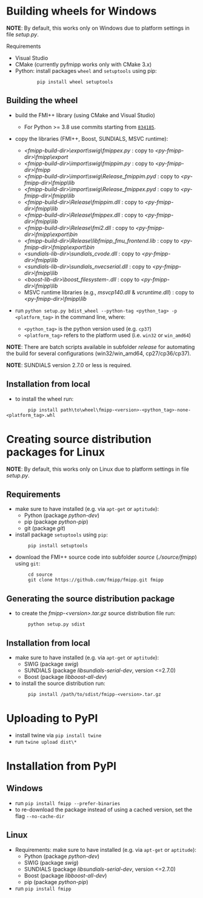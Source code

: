 Building wheels for Windows
===========================

**NOTE**: By default, this works only on Windows due to platform settings in file *setup.py*.

Requirements

* Visual Studio
* CMake (currently pyfmipp works only with CMake 3.x)
* Python: install packages `wheel` and `setuptools` using pip:
  ```
          pip install wheel setuptools
  ```


Building the wheel
------------------

* build the FMI++ library (using CMake and Visual Studio)
  * For Python >= 3.8 use commits starting from [`834185`](https://sourceforge.net/p/fmipp/code/ci/83418514117e37b1d5599babbda16d01c354193d//tree/).
* copy the libraries (FMI++, Boost, SUNDIALS, MSVC runtime):
  * *\<fmipp-build-dir\>\export\swig\fmippex.py* : copy to  *\<py-fmipp-dir\>\fmipp\export*
  * *\<fmipp-build-dir\>\import\swig\fmippim.py* : copy to *\<py-fmipp-dir\>\fmipp*
  * *\<fmipp-build-dir\>\import\swig\Release\_fmippim.pyd* : copy to  *\<py-fmipp-dir\>\fmipp\lib*
  * *\<fmipp-build-dir\>\import\swig\Release\_fmippex.pyd* : copy to  *\<py-fmipp-dir\>\fmipp\lib*
  * *\<fmipp-build-dir\>\Release\fmippim.dll* : copy to  *\<py-fmipp-dir\>\fmipp\lib*
  * *\<fmipp-build-dir\>\Release\fmippex.dll* : copy to  *\<py-fmipp-dir\>\fmipp\lib*
  * *\<fmipp-build-dir\>\Release\fmi2.dll* : copy to  *\<py-fmipp-dir\>\fmipp\export\bin*
  * *\<fmipp-build-dir\>\Release\libfmipp_fmu_frontend.lib* : copy to  *\<py-fmipp-dir\>\fmipp\export\bin*
  * *\<sundials-lib-dir\>\sundials_cvode.dll* : copy to  *\<py-fmipp-dir\>\fmipp\lib*
  * *\<sundials-lib-dir\>\sundials_nvecserial.dll* : copy to  *\<py-fmipp-dir\>\fmipp\lib*
  * *\<boost-lib-dir\>\boost_filesystem-<version>.dll* : copy to  *\<py-fmipp-dir\>\fmipp\lib*
  * MSVC runtime libraries (e.g., *msvcp140.dll* & *vcruntime.dll*) : copy to  *\<py-fmipp-dir\>\fmipp\lib*

* run `python setup.py bdist_wheel --python-tag <python_tag> -p <platform_tag>` in the command line, where:
  * `<python_tag>` is the python version used (e.g. `cp37`)
  * `<platform_tag>` refers to the platform used (i.e. `win32` or `win_amd64`)

**NOTE**:
There are batch scripts available in subfolder *release* for automating the build for several configurations (win32/win_amd64, cp27/cp36/cp37).

**NOTE**:
SUNDIALS version 2.7.0 or less is required.

Installation from local
-----------------------

* to install the wheel run:
```
        pip install path\to\wheel\fmipp-<version>-<python_tag>-none-<platform_tag>.whl
```


Creating source distribution packages for Linux
===============================================

**NOTE**: By default, this works only on Linux due to platform settings in file *setup.py*.

Requirements
------------

* make sure to have installed (e.g. via `apt-get` or `aptitude`):
  * Python (package *python-dev*)
  * pip (package *python-pip*)
  * git (package *git*)
* install package `setuptools` using `pip`:
```
        pip install setuptools
```
* download the FMI++ source code into subfolder *source* (*./source/fmipp*) using `git`:
```
        cd source
        git clone https://github.com/fmipp/fmipp.git fmipp
```



Generating the source distribution package
------------------------------------------

* to create the *fmipp-\<version\>.tar.gz* source distribution file run:
```
        python setup.py sdist
```

Installation from local
-----------------------

* make sure to have installed (e.g. via `apt-get` or `aptitude`):
  * SWIG (package *swig*)
  * SUNDIALS (package *libsundials-serial-dev*, version <=2.7.0)
  * Boost (package *libboost-all-dev*)
* to install the source distribution run:
```
        pip install /path/to/sdist/fmipp-<version>.tar.gz
```

Uploading to PyPI
=================

* install twine via `pip install twine`
* run `twine upload dist\*`



Installation from PyPI
======================

Windows
-------

* run `pip install fmipp --prefer-binaries`
* to re-download the package instead of using a cached version, set the flag `--no-cache-dir`


Linux
-----

* Requirements: make sure to have installed (e.g. via `apt-get` or `aptitude`):
  * Python (package *python-dev*)
  * SWIG (package *swig*)
  * SUNDIALS (package *libsundials-serial-dev*, version <=2.7.0)
  * Boost (package *libboost-all-dev*)
  * pip (package *python-pip*)
* run `pip install fmipp`
